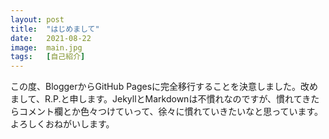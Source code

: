 ```yaml
---
layout: post
title:  "はじめまして"
date:   2021-08-22
image:  main.jpg
tags:   [自己紹介]
---
```

この度、BloggerからGitHub Pagesに完全移行することを決意しました。改めまして、R.P.と申します。JekyllとMarkdownは不慣れなのですが、慣れてきたらコメント欄とか色々つけていって、徐々に慣れていきたいなと思っています。よろしくおねがいします。